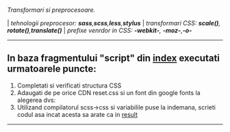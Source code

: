 *Transformari si preprocesoare.*

| *tehnologii preprocesor: **sass**,**scss**,**less**,**stylus***
| *transformari CSS: **scale()**, **rotate()**,**translate()***
| *prefixe venrdor in CSS: **-webkit-**, **-moz-**,**-o-***

---

## In baza fragmentului "script" din [index](./index.html) executati urmatoarele puncte:
1. Completati si verificati structura CSS
2. Adaugati de pe orice CDN reset.css si un font din google fonts la alegerea dvs:
3. Utilizand compilatorul scss->css si variabilile puse la indemana, scrieti codul asa incat acesta sa arate ca in [result](./result.png)

---

